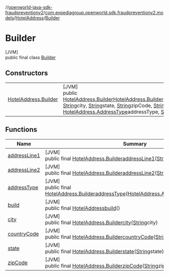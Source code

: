//[openworld-java-sdk-fraudpreventionv2](../../../../index.md)/[com.expediagroup.openworld.sdk.fraudpreventionv2.models](../../index.md)/[HotelAddress](../index.md)/[Builder](index.md)

# Builder

[JVM]\
public final class [Builder](index.md)

## Constructors

| | |
|---|---|
| [HotelAddress.Builder](-hotel-address.-builder.md) | [JVM]<br>public [HotelAddress.Builder](index.md)[HotelAddress.Builder](-hotel-address.-builder.md)([String](https://docs.oracle.com/javase/8/docs/api/java/lang/String.html)addressLine1, [String](https://docs.oracle.com/javase/8/docs/api/java/lang/String.html)city, [String](https://docs.oracle.com/javase/8/docs/api/java/lang/String.html)state, [String](https://docs.oracle.com/javase/8/docs/api/java/lang/String.html)zipCode, [String](https://docs.oracle.com/javase/8/docs/api/java/lang/String.html)countryCode, [HotelAddress.AddressType](../-address-type/index.md)addressType, [String](https://docs.oracle.com/javase/8/docs/api/java/lang/String.html)addressLine2) |

## Functions

| Name | Summary |
|---|---|
| [addressLine1](address-line1.md) | [JVM]<br>public final [HotelAddress.Builder](index.md)[addressLine1](address-line1.md)([String](https://docs.oracle.com/javase/8/docs/api/java/lang/String.html)addressLine1) |
| [addressLine2](address-line2.md) | [JVM]<br>public final [HotelAddress.Builder](index.md)[addressLine2](address-line2.md)([String](https://docs.oracle.com/javase/8/docs/api/java/lang/String.html)addressLine2) |
| [addressType](address-type.md) | [JVM]<br>public final [HotelAddress.Builder](index.md)[addressType](address-type.md)([HotelAddress.AddressType](../-address-type/index.md)addressType) |
| [build](build.md) | [JVM]<br>public final [HotelAddress](../index.md)[build](build.md)() |
| [city](city.md) | [JVM]<br>public final [HotelAddress.Builder](index.md)[city](city.md)([String](https://docs.oracle.com/javase/8/docs/api/java/lang/String.html)city) |
| [countryCode](country-code.md) | [JVM]<br>public final [HotelAddress.Builder](index.md)[countryCode](country-code.md)([String](https://docs.oracle.com/javase/8/docs/api/java/lang/String.html)countryCode) |
| [state](state.md) | [JVM]<br>public final [HotelAddress.Builder](index.md)[state](state.md)([String](https://docs.oracle.com/javase/8/docs/api/java/lang/String.html)state) |
| [zipCode](zip-code.md) | [JVM]<br>public final [HotelAddress.Builder](index.md)[zipCode](zip-code.md)([String](https://docs.oracle.com/javase/8/docs/api/java/lang/String.html)zipCode) |
